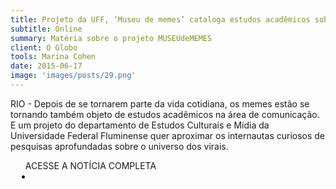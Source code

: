 ```yaml
---
title: Projeto da UFF, ‘Museu de memes’ cataloga estudos acadêmicos sobre virais da web
subtitle: Online
summary: Matéria sobre o projeto MUSEUdeMEMES
client: O Globo
tools: Marina Cohen
date: 2015-06-17
image: 'images/posts/29.png'
---
```


RIO - Depois de se tornarem parte da vida cotidiana, os memes estão se tornando também objeto de estudos acadêmicos na área de comunicação. E um projeto do departamento de Estudos Culturais e Mídia da Universidade Federal Fluminense quer aproximar os internautas curiosos de pesquisas aprofundadas sobre o universo dos virais. 

<div class="post__share"><ul class="share__list list-reset">ACESSE A NOTÍCIA COMPLETA<li class="share__item" style="margin-left: 10px"><a class="share__link share__facebook" style="background: #fa5657" href="http://oglobo.globo.com/sociedade/tecnologia/projeto-da-uff-museu-de-memes-cataloga-estudos-academicos-sobre-virais-da-web-16471054" title="Link" rel="nofollow"><i class="fa-solid fa-link"></i></a></li></ul></div>
<!-- <div class="gallery-box"><div class="gallery"><img src="/clipping/images/example-1.jpg" loading="lazy" alt="Project"><img src="/clipping/images/example-2.jpg" loading="lazy" alt="Project"></div><em>Gallery / <a href="https://www.freepik.com/" target="_blank">Freepic</a></em></div> -->